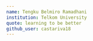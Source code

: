 ```yaml
---
name: Tengku Belmiro Ramadhani
institution: Telkom University
quote: learning to be better
github_user: castariva18
---
```

